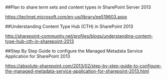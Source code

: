 ##Plan to share term sets and content types in SharePoint Server 2013

https://technet.microsoft.com/en-us/library/ee519603.aspx

##Understanding Content Type Hub (CTH) in SharePoint 2013

http://sharepoint-community.net/profiles/blogs/understanding-content-type-hub-cth-in-sharepoint-2013

##Step By Step Guide to configure the Managed Metadata Service Application for SharePoint 2013

https://absolute-sharepoint.com/2013/02/step-by-step-guide-to-configure-the-managed-metadata-service-application-for-sharepoint-2013.html